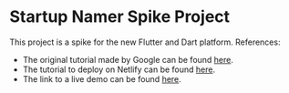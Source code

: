 # Startup Namer Spike Project
This project is a spike for the new Flutter and Dart platform. 
References:
* The original tutorial made by Google can be found [here](https://docs.flutter.dev/get-started/install).
* The tutorial to deploy on Netlify can be found [here](https://medium.com/@D10100111001/flutter-web-netlify-continuous-deployment-the-right-way-in-2-minutes-f2ed4a4fcbf7).
* The link to a live demo can be found [here](https://62e7b35653dd012e2641990b--startup-namer-spike.netlify.app/#/).
